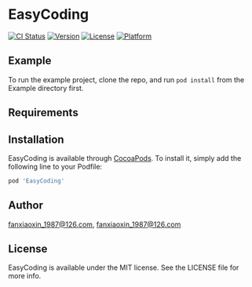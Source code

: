 # EasyCoding

[![CI Status](https://img.shields.io/travis/fanxiaoxin_1987@126.com/EasyCoding.svg?style=flat)](https://travis-ci.org/fanxiaoxin_1987@126.com/EasyCoding)
[![Version](https://img.shields.io/cocoapods/v/EasyCoding.svg?style=flat)](https://cocoapods.org/pods/EasyCoding)
[![License](https://img.shields.io/cocoapods/l/EasyCoding.svg?style=flat)](https://cocoapods.org/pods/EasyCoding)
[![Platform](https://img.shields.io/cocoapods/p/EasyCoding.svg?style=flat)](https://cocoapods.org/pods/EasyCoding)

## Example

To run the example project, clone the repo, and run `pod install` from the Example directory first.

## Requirements

## Installation

EasyCoding is available through [CocoaPods](https://cocoapods.org). To install
it, simply add the following line to your Podfile:

```ruby
pod 'EasyCoding'
```

## Author

fanxiaoxin_1987@126.com, fanxiaoxin_1987@126.com

## License

EasyCoding is available under the MIT license. See the LICENSE file for more info.
